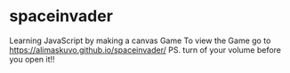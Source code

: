 # spaceinvader
Learning JavaScript by making a canvas Game
To view the Game go to https://alimaskuvo.github.io/spaceinvader/
PS. turn of your volume before you open it!!
